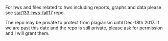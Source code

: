 For hws and files related to hws including reports, graphs and data please see [stat133-hws-fall17](https://github.com/shrinisudi/stat133-hws-fall17) repo.

The repo may be private to protect from plagiarism until Dec-18th 2017. If we are past this date and the repo is still private, please ask for permission and I will grant them.